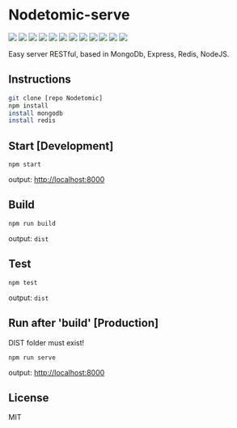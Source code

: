 # Nodetomic-serve

![](http://solucionesit.ldtsynergy.com/-/Srvs015/MongoDB/file/view/mongodb.png/547250106/315x368/mongodb.png) ![](http://code.runnable.com/images/provider-icons/icon-express-alt.svg)
![](https://chris.lu/upload/images/redis.png)
![](http://oraclelinuxworld.com/wp-content/uploads/2016/01/NodeJS-Small-Blog-Feature-Image-.jpg) ![](http://www.themightycribb.com/wp-content/uploads/2016/08/gulpjs-logo.jpg) ![](https://cms-assets.tutsplus.com/uploads/users/16/posts/24511/preview_image/babel-1.png)
![](https://avatars0.githubusercontent.com/u/8770005?v=3&s=400)
![](http://bluebirdjs.com/img/logo.png)
![](https://nodemon.io/nodemon.svg)
![](https://pbs.twimg.com/profile_images/599259952574693376/DMrPoJtc.png)
![](http://www.erikasland.com/static/images/mongoose.png) ![](https://nr-platform.s3.amazonaws.com/uploads/platform/published_extension/branding_icon/300/PKpktytKH9.png)

Easy server RESTful, based in MongoDb, Express, Redis, NodeJS.

## Instructions

```bash
git clone [repo Nodetomic]
npm install
install mongodb
install redis
```

## Start [Development]

`npm start`

output: <http://localhost:8000>

## Build

`npm run build`

output: `dist`

## Test

`npm test`

output: `dist`

## Run after 'build' [Production]

DIST folder must exist!

`npm run serve`

output: <http://localhost:8000>

## License

MIT
